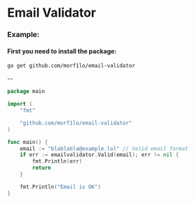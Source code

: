 # Email Validator

### Example:
#### First you need to install the package:
```
go get github.com/morf1lo/email-validator
```
--
```go
package main

import (
	"fmt"

	"github.com/morf1lo/email-validator"
)

func main() {
	email := "blablabla@example.lol" // Valid email format
	if err := emailvalidator.Valid(email); err != nil {
		fmt.Println(err)
		return
	}

	fmt.Println("Email is OK")
}

```
